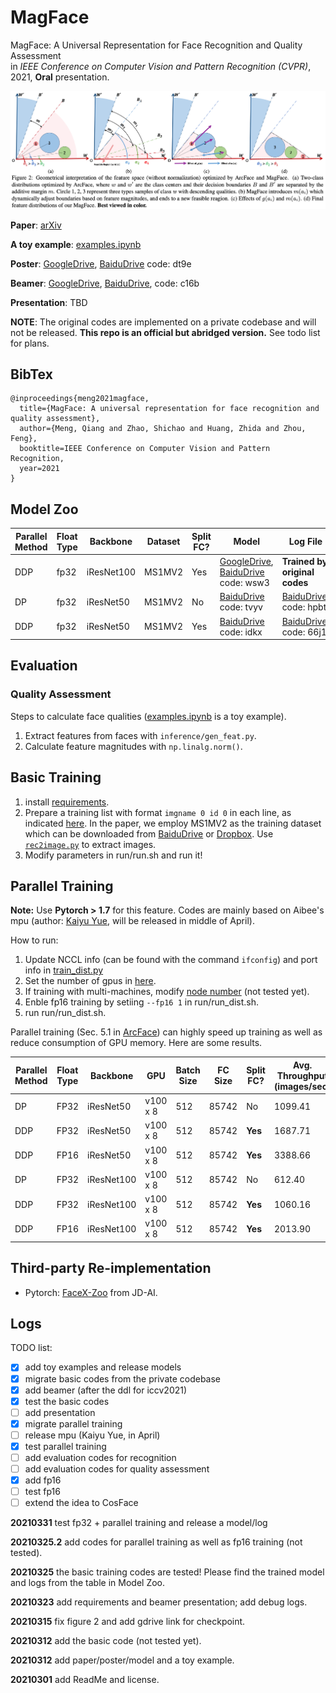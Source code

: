 # MagFace
MagFace: A Universal Representation for Face Recognition and Quality Assessment  
in *IEEE Conference on Computer Vision and Pattern Recognition (CVPR)*, 2021, **Oral** presentation.

![magface](raw/magface.png)

**Paper**: [arXiv](https://arxiv.org/abs/2103.06627)

**A toy example**: [examples.ipynb](inference/examples.ipynb)

**Poster**: [GoogleDrive](https://drive.google.com/file/d/1S0hoQNDJC_H8b8ryuYyF7xjVLMorlBu1/view?usp=sharing), [BaiduDrive](https://pan.baidu.com/s/1Ji1fRtwfTzwm9egWGtarWQ) code: dt9e

**Beamer**: [GoogleDrive](https://drive.google.com/file/d/1MPj_ghD7c1igA_fe20ooMbOcD-OsK0jC/view?usp=sharing), [BaiduDrive](https://pan.baidu.com/s/1wt9eqCbn6forcoAz1ZVrAw), code: c16b

**Presentation**: TBD

**NOTE**: The original codes are implemented on a private codebase and will not be released. 
**This repo is an official but abridged version.** See todo list for plans.

## BibTex

```
@inproceedings{meng2021magface,
  title={MagFace: A universal representation for face recognition and quality assessment},
  author={Meng, Qiang and Zhao, Shichao and Huang, Zhida and Zhou, Feng},
  booktitle=IEEE Conference on Computer Vision and Pattern Recognition,
  year=2021
}
```

## Model Zoo

| Parallel Method | Float Type | Backbone | Dataset | Split FC? | Model | Log File |
| --- | --- | --- | --- | --- | --- | --- |
| DDP | fp32 | iResNet100 | MS1MV2 | Yes | [GoogleDrive](https://drive.google.com/file/d/1Bd87admxOZvbIOAyTkGEntsEz3fyMt7H/view?usp=sharing), [BaiduDrive](https://pan.baidu.com/s/15iKz3wv6UhKmPGR6ltK4AA) code: wsw3 | **Trained by original codes** |
| DP | fp32 | iResNet50 | MS1MV2 | No | [BaiduDrive](https://pan.baidu.com/s/1atuZZDkcCX3Bl14J8Ss_YQ) code: tvyv | [BaiduDrive](https://pan.baidu.com/s/1T6_TkEh9v9Vtf4Sw-chT2w), code: hpbt |
| DDP | fp32 | iResNet50 | MS1MV2 | Yes | [BaiduDrive](https://pan.baidu.com/s/19FjwUyuPCTzLhGm3fvyPlw) code: idkx| [BaiduDrive](https://pan.baidu.com/s/1MGAmhtOangqr8nHxIFmNvg), code: 66j1 |

## Evaluation
### Quality Assessment
Steps to calculate face qualities ([examples.ipynb](inference/examples.ipynb) is a toy example).

1. Extract features from faces with `inference/gen_feat.py`. 
2. Calculate feature magnitudes with `np.linalg.norm()`. 


## Basic Training
1. install [requirements](raw/requirements.txt).
2. Prepare a training list with format `imgname 0 id 0` in each line, as indicated [here](dataloader/dataloader.py#L31-L32). In the paper, we employ MS1MV2 as the training dataset which can be downloaded from [BaiduDrive](https://pan.baidu.com/s/1S6LJZGdqcZRle1vlcMzHOQ) or [Dropbox](https://www.dropbox.com/s/wpx6tqjf0y5mf6r/faces_ms1m-refine-v2_112x112.zip?dl=0).
Use [`rec2image.py`](https://github.com/deepinsight/insightface/blob/master/recognition/common/rec2image.py) to extract images.
3. Modify parameters in run/run.sh and run it!


## Parallel Training
**Note:** Use **Pytorch > 1.7** for this feature. Codes are mainly based on Aibee's mpu (author: [Kaiyu Yue](http://kaiyuyue.com/), will be released in middle of April).

How to run: 

1. Update NCCL info (can be found with the command `ifconfig`) and port info in [train_dist.py](run/train_dist.py#L290-292)
2. Set the number of gpus in [here](run/train_dist.py#L283). 
3. If training with multi-machines, modify [node number](run/train_dist.py#L284) (not tested yet).
4. Enble fp16 training by setiing `--fp16 1` in run/run_dist.sh.
5. run run/run_dist.sh.


Parallel training (Sec. 5.1 in [ArcFace](https://arxiv.org/pdf/1801.07698v3.pdf)) can highly speed up training as well as reduce consumption of GPU memory. Here are some results.

| Parallel Method | Float Type | Backbone | GPU | Batch Size | FC Size | Split FC? | Avg. Throughput (images/sec) | Memory (MiB) | 
| --- | --- | --- | --- | --- | --- | --- | --- | --- |
| DP | FP32 | iResNet50 | v100 x 8 | 512 |  85742 | No | 1099.41 | 8681 |
| DDP | FP32 | iResNet50 | v100 x 8 | 512 |  85742 | **Yes** | 1687.71 | 8137 |
| DDP | FP16 | iResNet50 | v100 x 8 | 512 |  85742 | **Yes** | 3388.66 | 5629 |
| DP | FP32 | iResNet100 | v100 x 8 | 512 |  85742 | No | 612.40 | 11825 |
| DDP | FP32 | iResNet100 | v100 x 8 | 512 |  85742 | **Yes** | 1060.16 | 10777 |
| DDP | FP16 | iResNet100 | v100 x 8 | 512 |  85742 | **Yes** | 2013.90 | 7319 |

## Third-party Re-implementation

- Pytorch: [FaceX-Zoo](https://github.com/JDAI-CV/FaceX-Zoo/tree/main/training_mode) from JD-AI.

## Logs
TODO list:

- [x] add toy examples and release models
- [x] migrate basic codes from the private codebase 
- [x] add beamer (after the ddl for iccv2021)
- [x] test the basic codes 
- [ ] add presentation
- [x] migrate parallel training 
- [ ] release mpu (Kaiyu Yue, in April)
- [x] test parallel training 
- [ ] add evaluation codes for recognition
- [ ] add evaluation codes for quality assessment
- [x] add fp16
- [ ] test fp16
- [ ] extend the idea to CosFace

**20210331** test fp32 + parallel training and release a model/log

**20210325.2** add codes for parallel training as well as fp16 training (not tested).

**20210325** the basic training codes are tested! Please find the trained model and logs from the table in Model Zoo.

**20210323** add requirements and beamer presentation; add debug logs.

**20210315** fix figure 2 and add gdrive link for checkpoint.

**20210312** add the basic code (not tested yet).

**20210312** add paper/poster/model and a toy example.

**20210301** add ReadMe and license.
